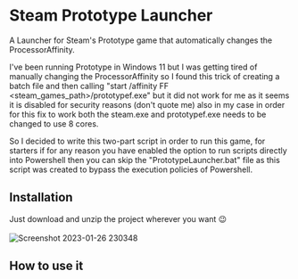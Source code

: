 # Steam Prototype Launcher
A Launcher for Steam's Prototype game that automatically changes the ProcessorAffinity.

I've been running Prototype in Windows 11 but I was getting tired of manually changing the ProcessorAffinity so I found this trick of creating a batch file and then calling "start /affinity FF <steam_games_path>/prototypef.exe" but it did not work for me as it seems it is disabled for security reasons (don't quote me) also in my case in order for this fix to work both the steam.exe and prototypef.exe needs to be changed to use 8 cores.

So I decided to write this two-part script in order to run this game, for starters if for any reason you have enabled the option to run scripts directly into Powershell then you can skip the "PrototypeLauncher.bat" file as this script was created to bypass the execution policies of Powershell.

## Installation

Just download and unzip the project wherever you want :wink:</br></br>
![Screenshot 2023-01-26 230348](https://user-images.githubusercontent.com/1012931/215014229-233fd808-1cfc-48cc-bb57-57ff9efde3a5.png)

## How to use it
